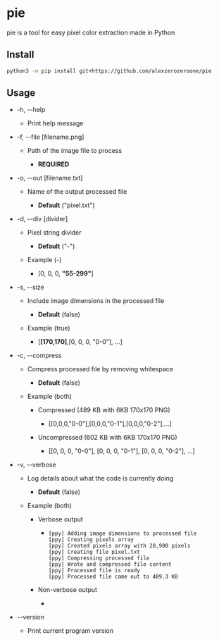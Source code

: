 # pie

pie is a tool for easy pixel color extraction made in Python

## Install

```bash
python3 -m pip install git+https://github.com/alexzerozeroone/pie
```

## Usage

- -h, --help
  
  - Print help message

- -f, --file [filename.png]
  
  - Path of the image file to process
    
    - **REQUIRED**

- -o, --out [filename.txt]
  
  - Name of the output processed file
    
    - **Default** ("pixel.txt")

- -d, --div [divider]
  
  - Pixel string divider
    
    - **Default** ("-")
  
  - Example (-)
    
    - [0, 0, 0, **"55-299"**]

- -s, --size
  
  - Include image dimensions in the processed file
    
    - **Default** (false)
  
  - Example (true)
    
    - [**[170,170]**,[0, 0, 0, "0-0"], ...]

- -c, --compress
  
  - Compress processed file by removing whitespace
    
    - **Default** (false)
  
  - Example (both)
    
    - Compressed (489 KB with 6KB 170x170 PNG)
      
      - [[0,0,0,"0-0"],[0,0,0,"0-1"],[0,0,0,"0-2"],...]
    
    - Uncompressed (602 KB with 6KB 170x170 PNG)
      
      - [[0, 0, 0, "0-0"], [0, 0, 0, "0-1"], [0, 0, 0, "0-2"], ...]

- -v, --verbose
  
  - Log details about what the code is currently doing
    
    - **Default** (false)
  
  - Example (both)
    
    - Verbose output
      
      - ```
        [ppy] Adding image dimensions to processed file
        [ppy] Creating pixels array
        [ppy] Created pixels array with 28,900 pixels
        [ppy] Creating file pixel.txt
        [ppy] Compressing processed file
        [ppy] Wrote and compressed file content
        [ppy] Processed file is ready
        [ppy] Processed file came out to 489.3 KB
        ```
    
    - Non-verbose output
      
      - ```
        
        ```

- --version
  
  - Print current program version
